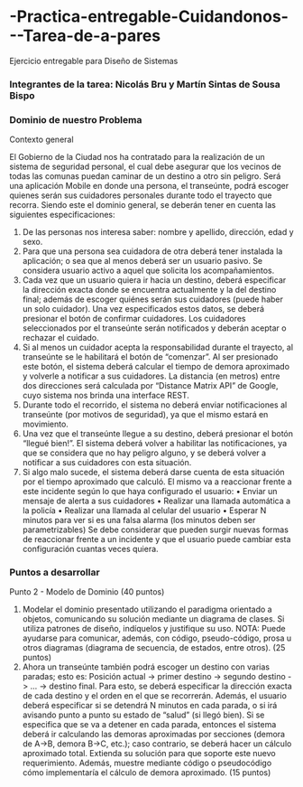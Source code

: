 # -Practica-entregable-Cuidandonos---Tarea-de-a-pares
Ejercicio entregable para Diseño de Sistemas

### Integrantes de la tarea: Nicolás Bru y Martín Sintas de Sousa Bispo

### Dominio de nuestro Problema
Contexto general

El Gobierno de la Ciudad nos ha contratado para la realización de un sistema de seguridad
personal, el cual debe asegurar que los vecinos de todas las comunas puedan caminar de un
destino a otro sin peligro. Será una aplicación Mobile en donde una persona, el transeúnte,
podrá escoger quienes serán sus cuidadores personales durante todo el trayecto que
recorra.
Siendo este el dominio general, se deberán tener en cuenta las siguientes especificaciones:
1. De las personas nos interesa saber: nombre y apellido, dirección, edad y sexo.
2. Para que una persona sea cuidadora de otra deberá tener instalada la aplicación; o sea que al menos deberá
ser un usuario pasivo. Se considera usuario activo a aquel que solicita los acompañamientos.
3. Cada vez que un usuario quiera ir hacia un destino, deberá especificar la dirección exacta donde se encuentra
actualmente y la del destino final; además de escoger quiénes serán sus cuidadores (puede haber un solo
cuidador). Una vez especificados estos datos, se deberá presionar el botón de confirmar cuidadores. Los
cuidadores seleccionados por el transeúnte serán notificados y deberán aceptar o rechazar el cuidado.
4. Si al menos un cuidador acepta la responsabilidad durante el trayecto, al transeúnte se le habilitará el botón
de “comenzar”. Al ser presionado este botón, el sistema deberá calcular el tiempo de demora aproximado y
volverle a notificar a sus cuidadores. La distancia (en metros) entre dos direcciones será calculada por
“Distance Matrix API” de Google, cuyo sistema nos brinda una interface REST.
5. Durante todo el recorrido, el sistema no deberá enviar notificaciones al transeúnte (por motivos de seguridad),
ya que el mismo estará en movimiento.
6. Una vez que el transeúnte llegue a su destino, deberá presionar el botón “llegué bien!”. El sistema deberá
volver a habilitar las notificaciones, ya que se considera que no hay peligro alguno, y se deberá volver a
notificar a sus cuidadores con esta situación.
7. Si algo malo sucede, el sistema deberá darse cuenta de esta situación por el tiempo aproximado que calculó.
El mismo va a reaccionar frente a este incidente según lo que haya configurado el usuario:
• Enviar un mensaje de alerta a sus cuidadores
• Realizar una llamada automática a la policía
• Realizar una llamada al celular del usuario
• Esperar N minutos para ver si es una falsa alarma (los minutos deben ser parametrizables)
Se debe considerar que pueden surgir nuevas formas de reaccionar frente a un incidente y que el usuario
puede cambiar esta configuración cuantas veces quiera.



### Puntos a desarrollar 

Punto 2 - Modelo de Dominio (40 puntos)
1. Modelar el dominio presentado utilizando el paradigma orientado a objetos, comunicando su solución mediante
un diagrama de clases. Si utiliza patrones de diseño, indíquelos y justifique su uso. NOTA: Puede ayudarse para
comunicar, además, con código, pseudo-código, prosa u otros diagramas (diagrama de secuencia, de estados,
entre otros). (25 puntos)
2. Ahora un transeúnte también podrá escoger un destino con varias paradas; esto es:
Posición actual -> primer destino -> segundo destino -> ... -> destino final.
Para esto, se deberá especificar la dirección exacta de cada destino y el orden en el que se recorrerán. Además,
el usuario deberá especificar si se detendrá N minutos en cada parada, o si irá avisando punto a punto su estado
de “salud” (si llegó bien).
Si se especifica que se va a detener en cada parada, entonces el sistema deberá ir calculando las demoras
aproximadas por secciones (demora de A->B, demora B->C, etc.); caso contrario, se deberá hacer un cálculo
aproximado total.
Extienda su solución para que soporte este nuevo requerimiento. Además, muestre mediante código o
pseudocódigo cómo implementaría el cálculo de demora aproximado. (15 puntos)
